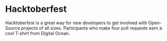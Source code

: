 # Hacktoberfest

Hacktoberfest is a great way for new developers to get involved with Open-Source projects of all sizes. Participants who make four pull requests earn a cool T-shirt from Digital Ocean.
